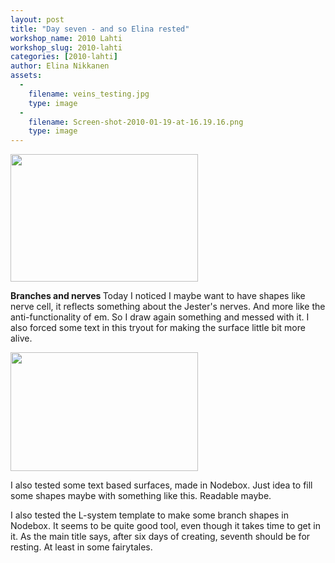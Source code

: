 ```yaml
---
layout: post
title: "Day seven - and so Elina rested"
workshop_name: 2010 Lahti
workshop_slug: 2010-lahti
categories: [2010-lahti]
author: Elina Nikkanen
assets:
  -
    filename: veins_testing.jpg
    type: image
  -
    filename: Screen-shot-2010-01-19-at-16.19.16.png
    type: image
---
```

<a href="http://workshops.nodebox.net/2010/wp-content/uploads/veins_testing.jpg"><img class="alignnone size-medium wp-image-548" title="veins_testing" src="http://workshops.nodebox.net/2010/wp-content/uploads/veins_testing-300x204.jpg" alt="" width="300" height="204" /></a>

<strong>Branches and nerves </strong>
Today I noticed I maybe want to have shapes like nerve cell, it reflects something about the Jester's nerves. And more like the anti-functionality of em. So I draw again something and messed with it. I also forced some text in this tryout for making the surface little bit more alive.

<a href="http://workshops.nodebox.net/2010/wp-content/uploads/Screen-shot-2010-01-19-at-16.19.16.png"><img class="alignnone size-medium wp-image-555" title="Screen shot 2010-01-19 at 16.19.16" src="http://workshops.nodebox.net/2010/wp-content/uploads/Screen-shot-2010-01-19-at-16.19.16-300x190.png" alt="" width="300" height="190" /></a>

I also tested some text based surfaces, made in Nodebox. Just idea to fill some shapes maybe with something like this. Readable maybe.

I also tested the L-system template to make some branch shapes in Nodebox. It seems to be quite good tool, even though it takes time to get in it. As the main title says, after six days of creating, seventh should be for resting. At least in some fairytales.
